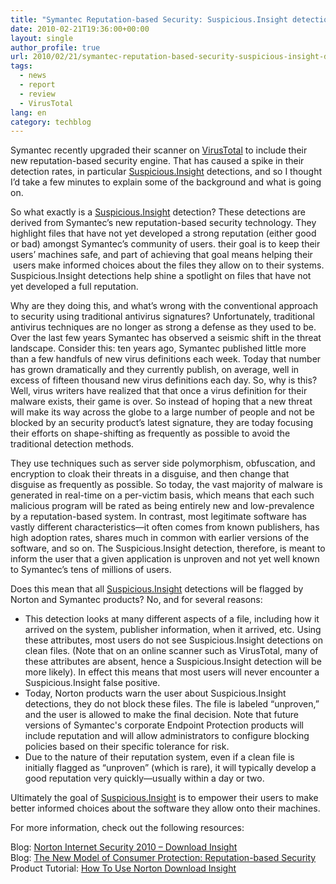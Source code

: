 ```yaml
---
title: "Symantec Reputation-based Security: Suspicious.Insight detections on VirusTotal"
date: 2010-02-21T19:36:00+00:00
layout: single
author_profile: true
url: 2010/02/21/symantec-reputation-based-security-suspicious-insight-detections-on-virustotal/
tags:
  - news
  - report
  - review
  - VirusTotal
lang: en
category: techblog
---
```

Symantec recently upgraded their scanner on [VirusTotal](http://www.virustotal.com/) to include their new reputation-based security engine. That has caused a spike in their detection rates, in particular [Suspicious.Insight](http://www.symantec.com/security_response/writeup.jsp?docid=2010-021223-0550-99) detections, and so I thought I’d take a few minutes to explain some of the background and what is going on.

So what exactly is a [Suspicious.Insight](http://www.symantec.com/security_response/writeup.jsp?docid=2010-021223-0550-99) detection? These detections are derived from Symantec’s new reputation-based security technology. They highlight files that have not yet developed a strong reputation (either good or bad) amongst Symantec’s community of users. their goal is to keep their users’ machines safe, and part of achieving that goal means helping their  users make informed choices about the files they allow on to their systems. Suspicious.Insight detections help shine a spotlight on files that have not yet developed a full reputation.

Why are they doing this, and what’s wrong with the conventional approach to security using traditional antivirus signatures? Unfortunately, traditional antivirus techniques are no longer as strong a defense as they used to be. Over the last few years Symantec has observed a seismic shift in the threat landscape. Consider this: ten years ago, Symantec published little more than a few handfuls of new virus definitions each week. Today that number has grown dramatically and they currently publish, on average, well in excess of fifteen thousand new virus definitions each day. So, why is this? Well, virus writers have realized that that once a virus definition for their malware exists, their game is over. So instead of hoping that a new threat will make its way across the globe to a large number of people and not be blocked by an security product’s latest signature, they are today focusing their efforts on shape-shifting as frequently as possible to avoid the traditional detection methods.

They use techniques such as server side polymorphism, obfuscation, and encryption to cloak their threats in a disguise, and then change that disguise as frequently as possible. So today, the vast majority of malware is generated in real-time on a per-victim basis, which means that each such malicious program will be rated as being entirely new and low-prevalence by a reputation-based system. In contrast, most legitimate software has vastly different characteristics—it often comes from known publishers, has high adoption rates, shares much in common with earlier versions of the software, and so on. The Suspicious.Insight detection, therefore, is meant to inform the user that a given application is unproven and not yet well known to Symantec’s tens of millions of users.

Does this mean that all [Suspicious.Insight](http://www.symantec.com/security_response/writeup.jsp?docid=2010-021223-0550-99) detections will be flagged by Norton and Symantec products? No, and for several reasons:

* This detection looks at many different aspects of a file, including how it arrived on the system, publisher information, when it arrived, etc. Using these attributes, most users do not see Suspicious.Insight detections on clean files. (Note that on an online scanner such as VirusTotal, many of these attributes are absent, hence a Suspicious.Insight detection will be more likely). In effect this means that most users will never encounter a Suspicious.Insight false positive.
* Today, Norton products warn the user about Suspicious.Insight detections, they do not block these files. The file is labeled “unproven,” and the user is allowed to make the final decision. Note that future versions of Symantec's corporate Endpoint Protection products will include reputation and will allow administrators to configure blocking policies based on their specific tolerance for risk.
* Due to the nature of their reputation system, even if a clean file is initially flagged as “unproven” (which is rare), it will typically develop a good reputation very quickly—usually within a day or two.

Ultimately the goal of [Suspicious.Insight](http://www.symantec.com/security_response/writeup.jsp?docid=2010-021223-0550-99) is to empower their users to make better informed choices about the software they allow onto their machines.

For more information, check out the following resources:

Blog: [Norton Internet Security 2010 – Download Insight](http://community.norton.com/t5/Norton-Protection-Blog/New-Feature-for-Norton-Internet-Security-2010-Download-Insight/ba-p/113827)  
Blog: [The New Model of Consumer Protection: Reputation-based Security](http://community.norton.com/t5/Norton-Protection-Blog/The-New-Model-of-Consumer-Protection-Quorum/ba-p/126699)  
Product Tutorial: [How To Use Norton Download Insight](http://www.symantec.com/norton/products/tutorials/tutorials.jsp?pvid=nis2010&tutid=download_insight)